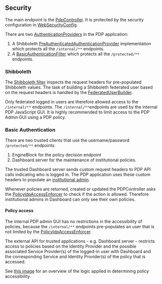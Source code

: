 ## Security

The main endpoint is the [PdpController](pdp-server/src/main/java/pdp/web/PdpController.java). It is protected
by the security configuration in [WebSecurityConfig](pdp-server/src/main/java/pdp/WebSecurityConfig.java).

There are two [AuthenticationProviders](http://docs.spring.io/spring-security/site/docs/current/reference/html/jc.html#jc-authentication-authenticationprovider) in
the PDP application:

1. A Shibboleth [PreAuthenticatedAuthenticationProvider](http://docs.spring.io/spring-security/site/docs/current/reference/html/preauth.html#preauth)
implementation which protects all the ```/internal/**``` endpoints.
2. A [BasicAuthenticationFilter](pdp-server/src/main/java/pdp/access/BasicAuthenticationProvider.java) which protects all the
`/protected/**` endpoints.

### Shibboleth
The [Shibboleth filter](pdp-server/src/main/java/pdp/shibboleth/ShibbolethPreAuthenticatedProcessingFilter.java) inspects
the request headers for pre-populated Shibboleth values. The task of building a Shibboleth federated user based on the
request headers is handled by the [FederatedUserBuilder](https://github.com/OpenConext/OpenConext-pdp/blob/master/pdp-server/src/main/java/pdp/access/FederatedUserBuilder.java#L63).

Only federated logged in users are therefore allowed access to the ```/internal/**``` endpoints. The ```/internal/**```endpoints
are used by the internal PDP JavaScript GUI. It is highly recommended to limit access to the PDP Admin GUI using a PDP policy.

### Basic Authentication
There are two trusted clients that use the username/password `/protected/**` endpoints:

1. EngineBlock for the policy decision endpoint
2. Dashboard server for the maintenance of institutional policies.

The trusted Dashboard server sends custom request headers to PDP API calls indicating who is logged in. The PDP application uses
these custom headers to populate an [institutional admin](https://github.com/OpenConext/OpenConext-pdp/blob/master/pdp-server/src/main/java/pdp/access/FederatedUserBuilder.java#L44).

Whenever policies are returned, created or updated the PDPController asks the [PolicyIdpAccessEnforcer](pdp-server/src/main/java/pdp/access/PolicyIdpAccessEnforcer.java)
to check if the action is allowed. Therefore institutional admins in Dashboard can only see their own policies.

#### Policy access

The internal PDP admin GUI has no restrictions in the accessibility of policies, because the `/internal/**` endpoints pre-populates
an user that is not limited by the [PolicyIdpAccessEnforcer](https://github.com/OpenConext/OpenConext-pdp/blob/master/pdp-server/src/main/java/pdp/access/PolicyIdpAccessEnforcer.java#L61).

The external API for trusted applications - e.g. Dashboard server - restricts access to policies based on the Identity
Provider and the possible associated Service Provider(s) of the logged-in user with Dashboard
and the corresponding Service and Identity Provider(s) of the policy that is accessed.

See [this image](https://raw.githubusercontent.com/OpenConext/OpenConext-pdp/master/pdp-gui/src/images/PdP_policies_access.001.jpeg)
for an overview of the logic applied in determining policy accessibility.



